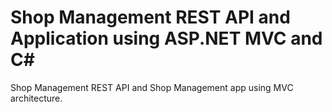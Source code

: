 # Shop Management REST API and Application using ASP.NET MVC and C#

Shop Management REST API and Shop Management app using MVC architecture.
